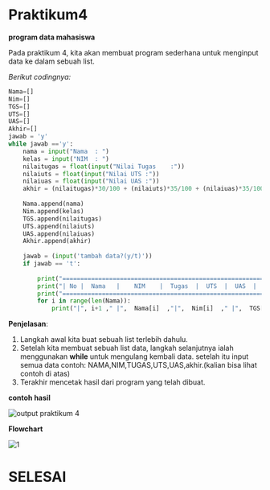 # Praktikum4

**program data mahasiswa**

Pada praktikum 4, kita akan membuat program sederhana untuk menginput data ke dalam sebuah list.

*Berikut codingnya:*

```python
Nama=[]
Nim=[]
TGS=[]
UTS=[]
UAS=[]
Akhir=[]
jawab = 'y'
while jawab =='y':
    nama = input("Nama  : ")
    kelas = input("NIM  : ")
    nilaitugas = float(input("Nilai Tugas    :"))
    nilaiuts = float(input("Nilai UTS :"))
    nilaiuas = float(input("Nilai UAS :"))
    akhir = (nilaitugas)*30/100 + (nilaiuts)*35/100 + (nilaiuas)*35/100
    
    Nama.append(nama)
    Nim.append(kelas)
    TGS.append(nilaitugas)
    UTS.append(nilaiuts)
    UAS.append(nilaiuas)
    Akhir.append(akhir)
    
    jawab = (input('tambah data?(y/t)'))
    if jawab == 't':
    
        print("==========================================================================");
        print("| No |  Nama   |    NIM    |  Tugas  |  UTS  |  UAS  |  Akhir  |");
        print("==========================================================================");
        for i in range(len(Nama)):
            print("|", i+1 ," |",  Nama[i]  ,"|",  Nim[i]  ," |",  TGS[i]  ," |",  UTS[i]  ," |",  UAS[i]  ," |",  Akhir[i]," |")


```
**Penjelasan**:

1.  Langkah awal kita buat sebuah list terlebih dahulu.
2.  Setelah kita membuat sebuah list data, langkah selanjutnya ialah menggunakan **while** untuk mengulang kembali data. setelah itu input semua data contoh: NAMA,NIM,TUGAS,UTS,UAS,akhir.(kalian bisa lihat contoh di atas)
3.  Terakhir mencetak hasil dari program yang telah dibuat.

**contoh hasil**

![output praktikum 4](https://user-images.githubusercontent.com/56957271/69405069-4fb45b80-0d31-11ea-8912-25055ddc1042.JPG)

**Flowchart**

![1](https://user-images.githubusercontent.com/56957271/69475349-8c01bd80-0dfe-11ea-87be-2501688d7df3.JPG)

# SELESAI

